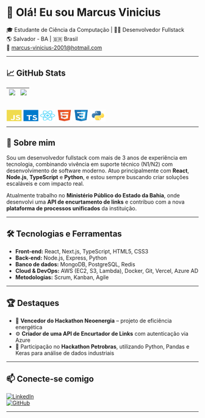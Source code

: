 # 👋 Olá! Eu sou Marcus Vinicius

🎓 Estudante de Ciência da Computação | 👨‍💻 Desenvolvedor Fullstack  
🌎 Salvador - BA | 🇧🇷 Brasil  
📧 marcus-vinicius-2001@hotmail.com  

---

## 📈 GitHub Stats

| <img src="https://github-readme-stats.vercel.app/api?username=ulchin2&show_icons=true&theme=tokyonight&hide=issues" height="180em" /> | <img src="https://github-readme-stats.vercel.app/api/top-langs/?username=ulchin2&layout=compact&theme=tokyonight" height="180em" /> |
|:--:|:--:|


<div style="display: inline_block"><br>
  <img align="center" alt="Rafa-Js" height="30" width="40" src="https://raw.githubusercontent.com/devicons/devicon/master/icons/javascript/javascript-plain.svg">
  <img align="center" alt="Rafa-Ts" height="30" width="40" src="https://raw.githubusercontent.com/devicons/devicon/master/icons/typescript/typescript-plain.svg">
  <img align="center" alt="Rafa-React" height="30" width="40" src="https://raw.githubusercontent.com/devicons/devicon/master/icons/react/react-original.svg">
  <img align="center" alt="Rafa-HTML" height="30" width="40" src="https://raw.githubusercontent.com/devicons/devicon/master/icons/html5/html5-original.svg">
  <img align="center" alt="Rafa-CSS" height="30" width="40" src="https://raw.githubusercontent.com/devicons/devicon/master/icons/css3/css3-original.svg">
  <img align="center" alt="Rafa-Python" height="30" width="40" src="https://raw.githubusercontent.com/devicons/devicon/master/icons/python/python-original.svg">
</div>

---

## 🚀 Sobre mim

Sou um desenvolvedor fullstack com mais de 3 anos de experiência em tecnologia, combinando vivência em suporte técnico (N1/N2) com desenvolvimento de software moderno. Atuo principalmente com **React**, **Node.js**, **TypeScript** e **Python**, e estou sempre buscando criar soluções escaláveis e com impacto real.

Atualmente trabalho no **Ministério Público do Estado da Bahia**, onde desenvolvi uma **API de encurtamento de links** e contribuo com a nova **plataforma de processos unificados** da instituição.

---

## 🛠️ Tecnologias e Ferramentas

- **Front-end:** React, Next.js, TypeScript, HTML5, CSS3
- **Back-end:** Node.js, Express, Python
- **Banco de dados:** MongoDB, PostgreSQL, Redis
- **Cloud & DevOps:** AWS (EC2, S3, Lambda), Docker, Git, Vercel, Azure AD
- **Metodologias:** Scrum, Kanban, Agile

---

## 🏆 Destaques

- 🏅 **Vencedor do Hackathon Neoenergia** – projeto de eficiência energética
- ⚙️ **Criador de uma API de Encurtador de Links** com autenticação via Azure
- 🧠 Participação no **Hackathon Petrobras**, utilizando Python, Pandas e Keras para análise de dados industriais

---

## 📫 Conecte-se comigo

[![LinkedIn](https://img.shields.io/badge/-LinkedIn-blue?logo=linkedin&logoColor=white)](https://www.linkedin.com/in/ulchin)  
[![GitHub](https://img.shields.io/badge/-GitHub-181717?logo=github&logoColor=white)](https://github.com/ulchin2)

---
